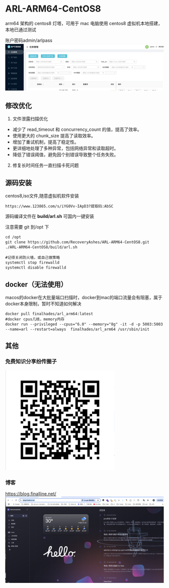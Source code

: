 # ARL-ARM64-CentOS8

arm64 架构的 centos8 灯塔，可用于 mac 电脑使用  centos8 虚拟机本地搭建，本地已通过测试

账户密码admin/arlpass
![1751248230803](image/README/1751248230803.png)

## 修改优化

1. 文件泄露扫描优化

- 减少了 read_timeout 和 concurrency_count 的值，提高了效率。
- 使用更大的 chunk_size 提高了读取效率。
- 增加了重试机制，提高了稳定性。
- 更详细地处理了多种异常，包括网络异常和读取超时。
- 降低了错误阈值，避免因个别错误导致整个任务失败。

2. 修复长时间任务一直扫描卡死问题

## 源码安装

centos8,iso文件,随意虚拟机软件安装

```
https://www.123865.com/s/iYG0Vv-IApD3?提取码:AbSC
```

源码编译文件在 **build/arl.sh**
可国内一键安装

注意需要 git 到/opt 下

```
cd /opt
git clone https://github.com/RecoveryAshes/ARL-ARM64-CentOS8.git
./ARL-ARM64-CentOS8/build/arl.sh

#记得关闭防火墙，或自己做策略
systemctl stop firewalld
systemctl disable firewalld
```

## docker（无法使用）

macos的docker在大批量端口扫描时，docker到mac的端口流量会有阻塞，属于docker本身限制，暂时不知道如何解决

```
docker pull finalhades/arl_arm64:latest
#docker cpus几核，memory内存
docker run --privileged --cpus="6.0" --memory="8g" -it -d -p 5003:5003 --name=arl --restart=always  finalhades/arl_arm64 /usr/sbin/init
```

## 其他

### 免费知识分享纷传圈子

![1751248354292](image/README/1751248354292.png)

### 博客

https://blog.finalline.net/
![1751248430207](image/README/1751248430207.png)
